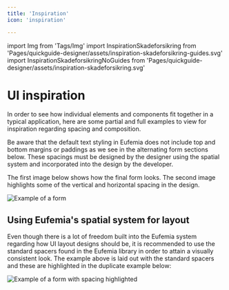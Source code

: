 ```yaml
---
title: 'Inspiration'
icon: 'inspiration'

---
```


import Img from 'Tags/Img'
import InspirationSkadeforsikring from 'Pages/quickguide-designer/assets/inspiration-skadeforsikring-guides.svg'
import InspirationSkadeforsikringNoGuides from 'Pages/quickguide-designer/assets/inspiration-skadeforsikring.svg'

# UI inspiration

In order to see how individual elements and components fit together in a typical application, here are some partial and full examples to view for inspiration regarding spacing and composition.

Be aware that the default text styling in Eufemia does not include top and bottom margins or paddings as we see in the alternating form sections below. These spacings must be designed by the designer using the spatial system and incorporated into the design by the developer.

The first image below shows how the final form looks. The second image highlights some of the vertical and horizontal spacing in the design.

<Img src={InspirationSkadeforsikringNoGuides} caption="Form example with alternating sections" alt="Example of a form" />

## Using Eufemia's spatial system for layout

Even though there is a lot of freedom built into the Eufemia system regarding how UI layout designs should be, it is recommended to use the standard spacers found in the Eufemia library in order to attain a visually consistent look. The example above is laid out with the standard spacers and these are highlighted in the duplicate example below:

<Img src={InspirationSkadeforsikring} caption="Form example with vertical spacing  and some horizontal highlighted" alt="Example of a form with spacing highlighted" />
